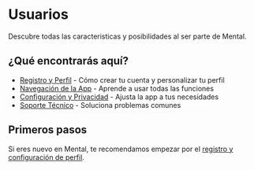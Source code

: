 # Usuarios

Descubre todas las caracteristicas y posibilidades al ser parte de Mental.

## ¿Qué encontrarás aquí?

- [Registro y Perfil](./registro-perfil.md) - Cómo crear tu cuenta y personalizar tu perfil
- [Navegación de la App](./navegacion-app.md) - Aprende a usar todas las funciones
- [Configuración y Privacidad](./configuracion-privacidad.md) - Ajusta la app a tus necesidades
- [Soporte Técnico](./soporte-tecnico.md) - Soluciona problemas comunes

## Primeros pasos

Si eres nuevo en Mental, te recomendamos empezar por el [registro y configuración de perfil](./registro-perfil.md).
